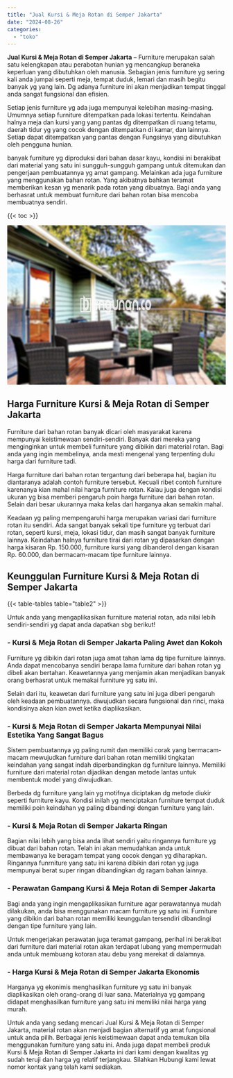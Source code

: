 ```yaml
---
title: "Jual Kursi & Meja Rotan di Semper Jakarta"
date: "2024-08-26"
categories: 
  - "toko"
---
```


**Jual Kursi & Meja Rotan di Semper Jakarta** – Furniture merupakan salah satu kelengkapan atau perabotan hunian yg mencangkup beraneka keperluan yang dibutuhkan oleh manusia. Sebagian jenis furniture yg sering kali anda jumpai seperti meja, tempat duduk, lemari dan masih begitu banyak yg yang lain. Dg adanya furniture ini akan menjadikan tempat tinggal anda sangat fungsional dan efisien.

Setiap jenis furniture yg ada juga mempunyai kelebihan masing-masing. Umumnya setiap furniture ditempatkan pada lokasi tertentu. Keindahan halnya meja dan kursi yang yang pantas dg ditempatkan di ruang tetamu, daerah tidur yg yang cocok dengan ditempatkan di kamar, dan lainnya. Setiap dapat ditempatkan yang pantas dengan Fungsinya yang dibutuhkan oleh pengguna hunian.

banyak furniture yg diproduksi dari bahan dasar kayu, kondisi ini berakibat dari material yang satu ini sungguh-sungguh gampang untuk ditemukan dan pengerjaan pembuatannya yg amat gampang. Melainkan ada juga furniture yang menggunakan bahan rotan. Yang akibatnya bahkan teramat memberikan kesan yg menarik pada rotan yang dibuatnya. Bagi anda yang berhasrat untuk membuat furniture dari bahan rotan bisa mencoba membuatnya sendiri.

{{< toc >}}

![Jual Kursi & Meja Rotan di Semper Jakarta](/images/kursi-meja-rotan-murah35.png)

## Harga Furniture Kursi & Meja Rotan di Semper Jakarta

Furniture dari bahan rotan banyak dicari oleh masyarakat karena mempunyai keistimewaan sendiri-sendiri. Banyak dari mereka yang menginginkan untuk membeli furniture yang dibikin dari material rotan. Bagi anda yang ingin membelinya, anda mesti mengenal yang terpenting dulu harga dari furniture tadi.

Harga furniture dari bahan rotan tergantung dari beberapa hal, bagian itu diantaranya adalah contoh furniture tersebut. Kecuali ribet contoh furniture karenanya kian mahal nilai harga furniture rotan. Kalau juga dengan kondisi ukuran yg bisa memberi pengaruh poin harga furniture dari bahan rotan. Selain dari besar ukurannya maka kelas dari harganya akan semakin mahal.

Keadaan yg paling mempengaruhi harga merupakan variasi dari furniture rotan itu sendiri. Ada sangat banyak sekali tipe furniture yg terbuat dari rotan, seperti kursi, meja, lokasi tidur, dan masih sangat banyak furniture lainnya. Keindahan halnya furniture tirai dari rotan yg dipasarkan dengan harga kisaran Rp. 150.000, furniture kursi yang dibanderol dengan kisaran Rp. 60.000, dan bermacam-macam tipe furniture lainnya.

## Keunggulan Furniture Kursi & Meja Rotan di Semper Jakarta

{{< table-tables table="table2" >}}

Untuk anda yang mengaplikasikan furniture material rotan, ada nilai lebih sendiri-sendiri yg dapat anda dapatkan sbg berikut!

### \- Kursi & Meja Rotan di Semper Jakarta Paling Awet dan Kokoh

Furniture yg dibikin dari rotan juga amat tahan lama dg tipe furniture lainnya. Anda dapat mencobanya sendiri berapa lama furniture dari bahan rotan yg dibeli akan bertahan. Keawetannya yang menjamin akan menjadikan banyak orang berhasrat untuk memakai furniture yg satu ini.

Selain dari itu, keawetan dari furniture yang satu ini juga diberi pengaruh oleh keadaan pembuatannya. diwujudkan secara fungsional dan rinci, maka kondisinya akan kian awet ketika diaplikasikan.

### \- Kursi & Meja Rotan di Semper Jakarta Mempunyai Nilai Estetika Yang Sangat Bagus

Sistem pembuatannya yg paling rumit dan memiliki corak yang bermacam-macam mewujudkan furniture dari bahan rotan memiliki tingkatan keindahan yang sangat indah diperbandingkan dg furniture lainnya. Memiliki furniture dari material rotan dijadikan dengan metode lantas untuk membentuk model yang diwujudkan.

Berbeda dg furniture yang lain yg motifnya diciptakan dg metode diukir seperti furniture kayu. Kondisi inilah yg menciptakan furniture tempat duduk memiliki poin keindahan yg paling dibandingi dengan furniture yang lain.

### \- Kursi & Meja Rotan di Semper Jakarta Ringan

Bagian nilai lebih yang bisa anda lihat sendiri yaitu ringannya furniture yg dibuat dari bahan rotan. Telah ini akan memudahkan anda untuk membawanya ke beragam tempat yang cocok dengan yg diharapkan. Ringannya funrniture yang satu ini karena dibikin dari rotan yg juga mempunyai berat super ringan dibandingkan dg ragam bahan lainnya.

### \- Perawatan Gampang Kursi & Meja Rotan di Semper Jakarta

Bagi anda yang ingin mengaplikasikan furniture agar perawatannya mudah dilakukan, anda bisa menggunakan macam furniture yg satu ini. Furniture yang dibikin dari bahan rotan memiliki keunggulan tersendiri dibandingi dengan tipe furniture yang lain.

Untuk mengerjakan perawatan juga teramat gampang, perihal ini berakibat dari furniture dari material rotan akan terdapat lubang yang mempermudah anda untuk membuang kotoran atau debu yang merekat di dalamnya.

### \- Harga Kursi & Meja Rotan di Semper Jakarta Ekonomis

Harganya yg ekonimis menghasilkan furniture yg satu ini banyak diaplikasikan oleh orang-orang di luar sana. Materialnya yg gampang didapat menghasilkan furniture yang satu ini memiliki nilai harga yang murah.

Untuk anda yang sedang mencari Jual Kursi & Meja Rotan di Semper Jakarta, material rotan akan menjadi bagian alternatif yg amat fungsional untuk anda pilih. Berbagai jenis keistimewaan dapat anda temukan bila menggunakan furniture yang satu ini. Anda juga dapat membeli produk Kursi & Meja Rotan di Semper Jakarta ini dari kami dengan kwalitas yg sudah teruji dan harga yg relatif terjangkau. Silahkan Hubungi kami lewat nomor kontak yang telah kami sediakan.
